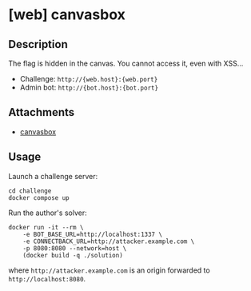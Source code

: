 # [web] canvasbox

## Description

The flag is hidden in the canvas. You cannot access it, even with XSS...

- Challenge: `http://{web.host}:{web.port}`
- Admin bot: `http://{bot.host}:{bot.port}`

## Attachments

- [canvasbox](distfiles)

## Usage

Launch a challenge server:

```
cd challenge
docker compose up
```

Run the author's solver:

```
docker run -it --rm \
    -e BOT_BASE_URL=http://localhost:1337 \
    -e CONNECTBACK_URL=http://attacker.example.com \
    -p 8080:8080 --network=host \
    (docker build -q ./solution)
```
where `http://attacker.example.com` is an origin forwarded to `http://localhost:8080`.
